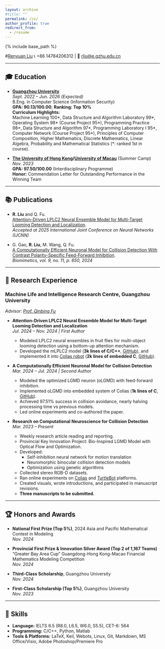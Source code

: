 ```yaml
---
layout: archive
#title: ""
permalink: /cv/
author_profile: true
redirect_from:
  - /resume
---
```


{% include base_path %}

#[Renyuan Liu](https://ryannnice.github.io)
📞 +86 14784206312 | 📧 rliu@e.gzhu.edu.cn  

---

## 🎓 Education

- **[Guangzhou University](https://www.gzhu.edu.cn/xxgk/xxjj.htm)**  
  *Sept. 2022 – Jun. 2026 (Expected)*  
  B.Eng. in Computer Science (Information Security)  
  **GPA: 90.13/100.00**; **Ranking: Top 10%**  
  **Curriculum Highlights:**  
  Machine Learning 100\*, Data Structure and Algorithm Laboratory 99\*, Operating System 98\* (Course Project 95\*), Programming Practice 98\*, Data Structure and Algorithm 97\*, Programming Laboratory I 95\*, Computer Network (Course Project 95\*), Principles of Computer Composition, Higher Mathematics, Discrete Mathematics, Linear Algebra, Probability and Mathematical Statistics (\*: ranked 1st in course).

- **[The University of Hong Kong](https://www.hku.hk/)/[University of Macau](https://www.um.edu.mo/)** (Summer Camp)  
  *Nov. 2023*  
  **GPA: 97.50/100.00** (Interdisciplinary Programme)  
  **Honor:** Commendation Letter for Outstanding Performance in the Winning Team

---

## 📚 Publications

- **R. Liu** and Q. Fu.  
  [Attention-Driven LPLC2 Neural Ensemble Model for Multi-Target Looming Detection and Localization](https://arxiv.org/abs/2504.04477).  
  *Accepted at 2025 International Joint Conference on Neural Networks (IJCNN)*

- G. Gao, **R. Liu**, M. Wang, Q. Fu.  
  [A Computationally Efficient Neuronal Model for Collision Detection With Contrast Polarity-Specific Feed-Forward Inhibition](https://www.mdpi.com/2313-7673/9/11/650).  
  *Biomimetics, vol. 9, no. 11, p. 650, 2024*

---

## 🔬 Research Experience

### Machine Life and Intelligence Research Centre, Guangzhou University  
*Advisor: [Prof. Qinbing Fu](https://scholar.google.com/citations?user=YIte1M8AAAAJ&hl=zh-CN)*

- **Attention-Driven LPLC2 Neural Ensemble Model for Multi-Target Looming Detection and Localization**  
  *Jul. 2024 – Nov. 2024 | First Author*  
  - Modeled LPLC2 neural ensembles in fruit flies for multi-object looming detection using a bottom-up attention mechanism.  
  - Developed the mLPLC2 model (**3k lines of C/C++**, [GitHub](https://github.com/Ryannnice/Offline_Multi-Attention_LPLC2_Model)), and implemented it into [Colias robot](https://link.springer.com/chapter/10.1007/978-3-319-96728-8_17) (**2k lines of embedded C**, [GitHub](https://github.com/Ryannnice/mLPLC2_Colias_Robot)).

- **A Computationally Efficient Neuronal Model for Collision Detection**  
  *Mar. 2024 – Jul. 2024 | Second Author*  
  - Modeled the optimized LGMD neuron (oLGMD) with feed-forward inhibition.  
  - Implemented oLGMD into embedded system of Colias (**1k lines of C**, [GitHub](https://github.com/Ryannnice/Supplementary_Materials_FFI_ON_OFF)).  
  - Achieved 97.51% success in collision avoidance, nearly halving processing time vs previous models.  
  - Led online experiments and co-authored the paper.

- **Research on Computational Neuroscience for Collision Detection**  
  *Mar. 2023 – Present*  
  - Weekly research article reading and reporting.  
  - Provincial Key Innovation Project: Bio-Inspired LGMD Model with Optical Flow and Optimization.  
  - Developed:  
    - Self-inhibition neural network for motion translation  
    - Neuromorphic binocular collision detection models  
    - Optimization using genetic algorithms  
  - Collected stereo RGB-D datasets.  
  - Ran online experiments on [Colias](https://link.springer.com/chapter/10.1007/978-3-319-96728-8_17) and [TurtleBot](https://www.turtlebot.com/turtlebot3/) platforms.  
  - Created visuals, wrote introductions, and participated in manuscript revisions.  
  - **Three manuscripts to be submitted.**

---

## 🏆 Honors and Awards

- **National First Prize (Top 5%)**, 2024 Asia and Pacific Mathematical Contest in Modeling  
  *Nov. 2024*

- **Provincial First Prize & Innovation Silver Award (Top 2 of 1,167 Teams)**  
  “Greater Bay Area Cup” Guangdong-Hong Kong-Macao Financial Mathematics Modeling Competition  
  *Nov. 2024*

- **Third-Class Scholarship**, Guangzhou University  
  *Nov. 2024*

- **First-Class Scholarship (Top 5%)**, Guangzhou University  
  *Nov. 2023*

---

## 💼 Skills

- **Language:** IELTS 6.5 (R8.0, L6.5, W6.0, S5.5), CET-6: 564  
- **Programming:** C/C++, Python, Matlab  
- **Tools & Platforms:** LaTeX, Keil, Webots, Linux, Git, Markdown, MS Office/Visio, Adobe Photoshop/Premiere Pro

